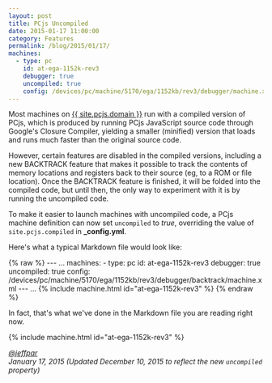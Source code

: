```yaml
---
layout: post
title: PCjs Uncompiled
date: 2015-01-17 11:00:00
category: Features
permalink: /blog/2015/01/17/
machines:
  - type: pc
    id: at-ega-1152k-rev3
    debugger: true
    uncompiled: true
    config: /devices/pc/machine/5170/ega/1152kb/rev3/debugger/machine.xml
---
```


Most machines on [{{ site.pcjs.domain }}](/) run with a compiled version of PCjs, which is produced
by running PCjs JavaScript source code through Google's Closure Compiler, yielding a smaller (minified)
version that loads and runs much faster than the original source code.

However, certain features are disabled in the compiled versions, including a new BACKTRACK feature that
makes it possible to track the contents of memory locations and registers back to their source (eg, to a ROM
or file location).  Once the BACKTRACK feature is finished, it will be folded into the compiled code, but until
then, the only way to experiment with it is by running the uncompiled code.

To make it easier to launch machines with uncompiled code, a PCjs machine definition can now set `uncompiled`
to *true*, overriding the value of `site.pcjs.compiled` in **_config.yml**.

Here's what a typical Markdown file would look like:

{% raw %}
	---
	...
	machines:
	  - type: pc
	    id: at-ega-1152k-rev3
	    debugger: true
	    uncompiled: true
	    config: /devices/pc/machine/5170/ega/1152kb/rev3/debugger/backtrack/machine.xml
	---
	...
	{% include machine.html id="at-ega-1152k-rev3" %}
{% endraw %}

In fact, that's what we've done in the Markdown file you are reading right now. 

{% include machine.html id="at-ega-1152k-rev3" %}

*[@jeffpar](http://twitter.com/jeffpar)*  
*January 17, 2015 (Updated December 10, 2015 to reflect the new `uncompiled` property)*
